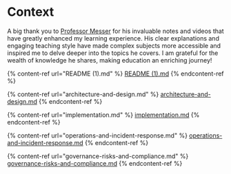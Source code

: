 # Context

A big thank you to [Professor Messer](https://www.professormesser.com/) for his invaluable notes and videos that have greatly enhanced my learning experience. His clear explanations and engaging teaching style have made complex subjects more accessible and inspired me to delve deeper into the topics he covers. I am grateful for the wealth of knowledge he shares, making education an enriching journey!

{% content-ref url="README (1).md" %}
[README (1).md](<README (1).md>)
{% endcontent-ref %}

{% content-ref url="architecture-and-design.md" %}
[architecture-and-design.md](architecture-and-design.md)
{% endcontent-ref %}

{% content-ref url="implementation.md" %}
[implementation.md](implementation.md)
{% endcontent-ref %}

{% content-ref url="operations-and-incident-response.md" %}
[operations-and-incident-response.md](operations-and-incident-response.md)
{% endcontent-ref %}

{% content-ref url="governance-risks-and-compliance.md" %}
[governance-risks-and-compliance.md](governance-risks-and-compliance.md)
{% endcontent-ref %}
